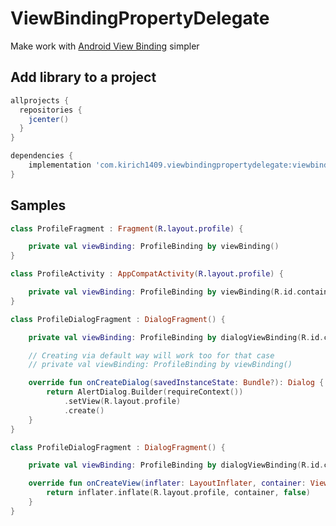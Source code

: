 # ViewBindingPropertyDelegate

Make work with [Android View Binding](https://developer.android.com/topic/libraries/view-binding) simpler

## Add library to a project

```groovy
allprojects {
  repositories {
    jcenter()
  }
}

dependencies {
    implementation 'com.kirich1409.viewbindingpropertydelegate:viewbindingpropertydelegate:1.0.0'
}
```

## Samples

```kotlin
class ProfileFragment : Fragment(R.layout.profile) {

    private val viewBinding: ProfileBinding by viewBinding()
}
```

```kotlin
class ProfileActivity : AppCompatActivity(R.layout.profile) {

    private val viewBinding: ProfileBinding by viewBinding(R.id.container)
}
```

```kotlin
class ProfileDialogFragment : DialogFragment() {

    private val viewBinding: ProfileBinding by dialogViewBinding(R.id.container)

    // Creating via default way will work too for that case
    // private val viewBinding: ProfileBinding by viewBinding()

    override fun onCreateDialog(savedInstanceState: Bundle?): Dialog {
        return AlertDialog.Builder(requireContext())
            .setView(R.layout.profile)
            .create()
    }
}
```

```kotlin
class ProfileDialogFragment : DialogFragment() {

    private val viewBinding: ProfileBinding by dialogViewBinding(R.id.container)

    override fun onCreateView(inflater: LayoutInflater, container: ViewGroup?, savedInstanceState: Bundle?): View? {
        return inflater.inflate(R.layout.profile, container, false)
    }
}
```

